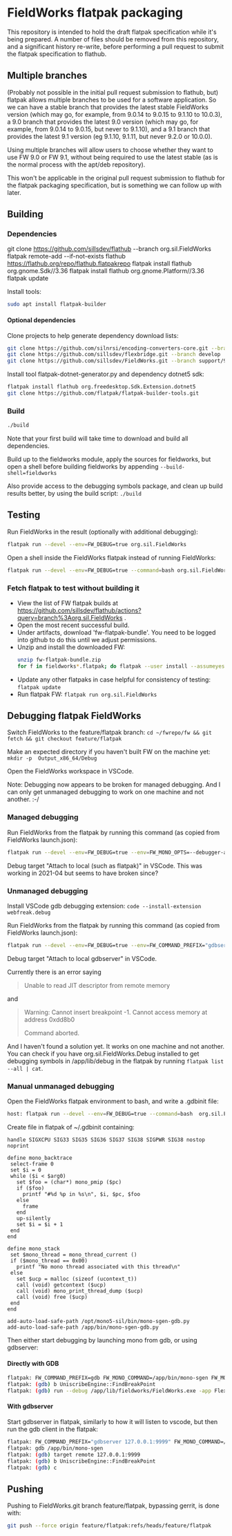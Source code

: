 # FieldWorks flatpak packaging

This repository is intended to hold the draft flatpak specification while it's
being prepared. A number of files should be removed from this repository, and
a significant history re-write, before performing a pull request to submit the 
flatpak specification to flathub.

## Multiple branches

(Probably not possible in the initial pull request submission to flathub, but)
flatpak allows multiple branches to be used for a software application. So we
can have a stable branch that provides the latest stable FieldWorks version
(which may go, for example, from 9.0.14 to 9.0.15 to 9.1.10 to 10.0.3), a 9.0
branch that provides the latest 9.0 version (which may go, for example, from
9.0.14 to 9.0.15, but never to 9.1.10), and a 9.1 branch that provides the
latest 9.1 version (eg 9.1.10, 9.1.11, but never 9.2.0 or 10.0.0).

Using multiple branches will allow users to choose whether they want to use
FW 9.0 or FW 9.1, without being required to use the latest stable (as is the
normal process with the apt/deb repository).

This won't be applicable in the original pull request submission to flathub for
the flatpak packaging specification, but is something we can follow up with
later.

## Building

### Dependencies

git clone https://github.com/sillsdev/flathub --branch org.sil.FieldWorks
flatpak remote-add --if-not-exists flathub https://flathub.org/repo/flathub.flatpakrepo
flatpak install flathub org.gnome.Sdk//3.36
flatpak install flathub org.gnome.Platform//3.36
flatpak update

Install tools:

```bash
sudo apt install flatpak-builder
```

#### Optional dependencies 

Clone projects to help generate dependency download lists:
```bash
git clone https://github.com/silnrsi/encoding-converters-core.git --branch master
git clone https://github.com/sillsdev/flexbridge.git --branch develop
git clone https://github.com/sillsdev/FieldWorks.git --branch support/9.0
```

Install tool flatpak-dotnet-generator.py and dependency dotnet5 sdk:
```bash
flatpak install flathub org.freedesktop.Sdk.Extension.dotnet5
git clone https://github.com/flatpak/flatpak-builder-tools.git
```

### Build

```bash
./build
```

Note that your first build will take time to download and build all dependencies.

Build up to the fieldworks module, apply the sources for fieldworks, but open a
shell before building fieldworks by appending `--build-shell=fieldworks`

Also provide access to the debugging symbols package, and clean up build
results better, by using the build script: `./build`

## Testing

Run FieldWorks in the result (optionally with additional debugging):

```bash
flatpak run --devel --env=FW_DEBUG=true org.sil.FieldWorks
```

Open a shell inside the FieldWorks flatpak instead of running FieldWorks:

```bash
flatpak run --devel --env=FW_DEBUG=true --command=bash org.sil.FieldWorks
```

### Fetch flatpak to test without building it

- View the list of FW flatpak builds at
  https://github.com/sillsdev/flathub/actions?query=branch%3Aorg.sil.FieldWorks .
- Open the most recent successful build.
- Under artifacts, download 'fw-flatpak-bundle'. You need to be logged into
  github to do this until we adjust permissions.
- Unzip and install the downloaded FW: 
  ```bash
  unzip fw-flatpak-bundle.zip
  for f in fieldworks*.flatpak; do flatpak --user install --assumeyes $f; done
  ```
- Update any other flatpaks in case helpful for consistency of testing: `flatpak update`
- Run flatpak FW: `flatpak run org.sil.FieldWorks`

## Debugging flatpak FieldWorks

Switch FieldWorks to the feature/flatpak branch:
`cd ~/fwrepo/fw && git fetch && git checkout feature/flatpak`

Make an expected directory if you haven't built FW on the machine yet:
`mkdir -p  Output_x86_64/Debug`

Open the FieldWorks workspace in VSCode. 

Note: Debugging now appears to be broken for managed debugging. And I can only get
unmanaged debugging to work on one machine and not another. :-/

### Managed debugging

Run FieldWorks from the flatpak by running this command (as copied from FieldWorks launch.json): 

```bash
flatpak run --devel --env=FW_DEBUG=true --env=FW_MONO_OPTS=--debugger-agent=address=127.0.0.1:55555,transport=dt_socket,server=y,suspend=n org.sil.FieldWorks
```

Debug target "Attach to local (such as flatpak)" in VSCode. This was working in
2021-04 but seems to have broken since?

### Unmanaged debugging

Install VSCode gdb debugging extension: `code --install-extension webfreak.debug`

Run FieldWorks from the flatpak by running this command (as copied from FieldWorks launch.json): 

```bash
flatpak run --devel --env=FW_DEBUG=true --env=FW_COMMAND_PREFIX="gdbserver 127.0.0.1:9999" --env=FW_MONO_COMMAND=/app/bin/mono-sgen org.sil.FieldWorks
```

Debug target "Attach to local gdbserver" in VSCode.

Currently there is an error saying 

> Unable to read JIT descriptor from remote memory

and

> Warning:
> Cannot insert breakpoint -1.
> Cannot access memory at address 0xdd8b0
>
> Command aborted.

And I haven't found a solution yet. It works on one machine and not another.
You can check if you have org.sil.FieldWorks.Debug installed to get debugging
symbols in /app/lib/debug in the flatpak by running `flatpak list --all | cat`.

### Manual unmanaged debugging

Open the FieldWorks flatpak environment to bash, and write a .gdbinit file:

```bash
host: flatpak run --devel --env=FW_DEBUG=true --command=bash  org.sil.FieldWorks
```

Create file in flatpak of ~/.gdbinit containing:
```
handle SIGXCPU SIG33 SIG35 SIG36 SIG37 SIG38 SIGPWR SIG38 nostop noprint

define mono_backtrace
 select-frame 0
 set $i = 0
 while ($i < $arg0)
   set $foo = (char*) mono_pmip ($pc)
   if ($foo)
     printf "#%d %p in %s\n", $i, $pc, $foo
   else
     frame
   end
   up-silently
   set $i = $i + 1
 end
end

define mono_stack
 set $mono_thread = mono_thread_current ()
 if ($mono_thread == 0x00)
   printf "No mono thread associated with this thread\n"
 else
   set $ucp = malloc (sizeof (ucontext_t))
   call (void) getcontext ($ucp)
   call (void) mono_print_thread_dump ($ucp)
   call (void) free ($ucp)
 end
end

add-auto-load-safe-path /opt/mono5-sil/bin/mono-sgen-gdb.py
add-auto-load-safe-path /app/bin/mono-sgen-gdb.py
```

Then either start debugging by launching mono from gdb, or using gdbserver:

#### Directly with GDB

```bash
flatpak: FW_COMMAND_PREFIX=gdb FW_MONO_COMMAND=/app/bin/mono-sgen FW_MONO_OPTS='--' fieldworks-flex
flatpak: (gdb) b UniscribeEngine::FindBreakPoint
flatpak: (gdb) run --debug /app/lib/fieldworks/FieldWorks.exe -app Flex
```

#### With gdbserver

Start gdbserver in flatpak, similarly to how it will listen to vscode, but then run the gdb client in the flatpak:

```bash
flatpak: FW_COMMAND_PREFIX="gdbserver 127.0.0.1:9999" FW_MONO_COMMAND=/app/bin/mono-sgen nohup fieldworks-flex &
flatpak: gdb /app/bin/mono-sgen
flatpak: (gdb) target remote 127.0.0.1:9999
flatpak: (gdb) b UniscribeEngine::FindBreakPoint
flatpak: (gdb) c
```

## Pushing

Pushing to FieldWorks.git branch feature/flatpak, bypassing gerrit, is done with:
```bash
git push --force origin feature/flatpak:refs/heads/feature/flatpak
```
